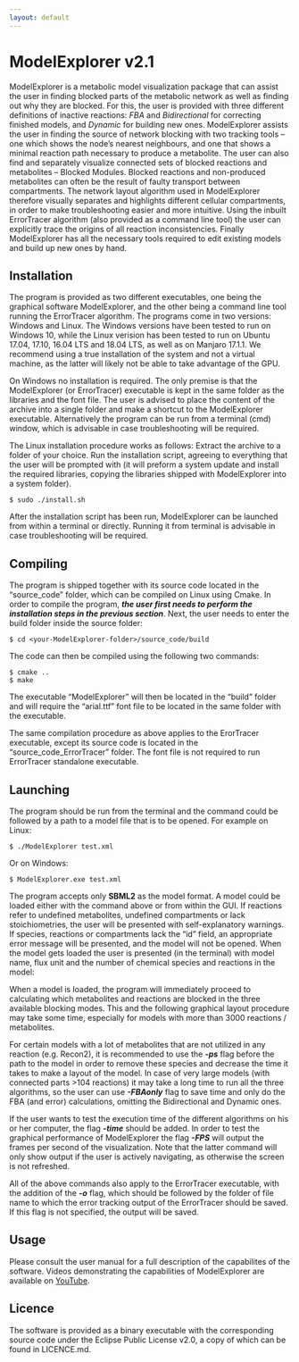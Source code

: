 ```yaml
---
layout: default
---
```


# ModelExplorer v2.1

ModelExplorer is a metabolic model visualization package that can assist the user in finding blocked parts of the metabolic network as well as finding out why they are blocked. For this, the user is provided with three different definitions of inactive reactions: *FBA* and *Bidirectional* for correcting finished models, and *Dynamic* for building new ones. ModelExplorer assists the user in finding the source of network blocking with two tracking tools – one which shows the node’s nearest neighbours, and one that shows a minimal reaction path necessary to produce a metabolite. The user can also find and separately visualize connected sets of blocked reactions and metabolites – Blocked Modules. Blocked reactions and non-produced metabolites can often be the result of faulty transport between compartments. The network layout algorithm used in ModelExplorer therefore visually separates and highlights different cellular compartments, in order to make troubleshooting easier and more intuitive. Using the inbuilt ErrorTracer algorithm (also provided as a command line tool) the user can explicitly trace the origins of all reaction inconsistencies. Finally ModelExplorer has all the necessary tools required to edit existing models and build up new ones by hand.

## Installation

The program is provided as two different executables, one being the graphical software ModelExplorer, and the other being a command line tool running the ErrorTracer algorithm. The programs come in two versions: Windows and Linux. The Windows versions have been tested to run on Windows 10, while the Linux verision has been tested to run on Ubuntu 17.04, 17.10, 16.04 LTS and 18.04 LTS, as well as on Manjaro 17.1.1. We recommend using a true installation of the system and not a virtual machine, as the latter will likely not be able to take advantage of the GPU. 

On Windows no installation is required. The only premise is that the ModelExplorer (or ErrorTracer) executable is kept in the same folder as the libraries and the font file. The user is advised to place the content of the archive into a single folder and make a shortcut to the ModelExplorer executable. Alternatively the program can be run from a terminal (cmd) window, which is advisable in case troubleshooting will be required. 

The Linux installation procedure works as follows:
Extract the archive to a folder of your choice. Run the installation script, agreeing to everything that the user will be prompted with (it will preform a system update and install the required libraries, copying the libraries shipped with ModelExplorer into a system folder). 

```
$ sudo ./install.sh
```

After the installation script has been run, ModelExplorer can be launched from within a terminal or directly. Running it from terminal is advisable in case troubleshooting will be required. 

## Compiling

The program is shipped together with its source code located in the “source_code” folder, which can be compiled on Linux using Cmake. In order to compile the program, ***the user first needs to perform the installation steps in the previous section***. Next, the user needs to enter the build folder inside the source folder: 

```
$ cd <your-ModelExplorer-folder>/source_code/build
```

The code can then be compiled using the following two commands:

```
$ cmake ..
$ make 
```

The executable “ModelExplorer” will then be located in the “build” folder and will require the “arial.ttf” font file to be located in the same folder with the executable. 

The same compilation procedure as above applies to the ErorTracer executable, except its source code is located in the “source_code_ErrorTracer” folder. The font file is not required to run ErrorTracer standalone executable. 

## Launching

The program should be run from the terminal and the command could be followed by a path to a model file that is to be opened. For example on Linux:

```
$ ./ModelExplorer test.xml
```

Or on Windows:

```
$ ModelExplorer.exe test.xml
```

The program accepts only **SBML2** as the model format. A model could be loaded either with the command above or from within the GUI. If reactions refer to undefined metabolites, undefined compartments or lack stoichiometries, the user will be presented with self-explanatory warnings. If species, reactions or compartments lack the “id” field, an appropriate error message will be presented, and the model will not be opened. When the model gets loaded the user is presented (in the terminal) with model name, flux unit and the number of chemical species and reactions in the model:

When a model is loaded, the program will immediately proceed to calculating which metabolites and reactions are blocked in the three available blocking modes. This and the following graphical layout procedure may take some time, especially for models with more than 3000 reactions / metabolites. 

For certain models with a lot of metabolites that are not utilized in any reaction (e.g. Recon2), it is recommended to use the ***-ps*** flag before the path to the model in order to remove these species and decrease the time it takes to make a layout of the model. In case of very large models (with connected parts >104 reactions) it may take a long time to run all the three algorithms, so the user can use 
***-FBAonly*** flag to save time and only do the FBA (and error) calculations, omitting the Bidirectional and Dynamic ones. 

If the user wants to test the execution time of the different algorithms on his or her computer, the flag
***-time*** should be added. In order to test the graphical performance of ModelExplorer the flag ***-FPS*** will output the frames per second of the visualization. Note that the latter command will only show output if the user is actively navigating, as otherwise the screen is not refreshed.

All of the above commands also apply to the ErrorTracer executable, with the addition of the ***-o*** flag, which should be followed by the folder of file name to which the error tracking output of the ErrorTracer should be saved. If this flag is not specified, the output will be saved.

## Usage

Please consult the user manual for a full description of the capabilites of the software. Videos demonstrating the capabilities of ModelExplorer are available on [YouTube](https://www.youtube.com/watch?v=xWNrZN6jeoA&list=PLYa7LEU4_U3daU7E6AZUrsLCGrruSUGJm&index=1). 

## Licence

The software is provided as a binary executable with the corresponding source code under the Eclipse Public License v2.0, a copy of which can be found in LICENCE.md.


<!---
Text can be **bold**, _italic_, or ~~strikethrough~~. 

[Link to another page](./another-page.html).

There should be whitespace between paragraphs.

There should be whitespace between paragraphs. We recommend including a README, or a file with information about your project.

# Header 1

This is a normal paragraph following a header. GitHub is a code hosting platform for version control and collaboration. It lets you and others work together on projects from anywhere.

## Header 2

> This is a blockquote following a header.
>
> When something is important enough, you do it even if the odds are not in your favor.

### Header 3

```js
// Javascript code with syntax highlighting.
var fun = function lang(l) {
  dateformat.i18n = require('./lang/' + l)
  return true;
}
```

```ruby
# Ruby code with syntax highlighting
GitHubPages::Dependencies.gems.each do |gem, version|
  s.add_dependency(gem, "= #{version}")
end
```

#### Header 4

*   This is an unordered list following a header.
*   This is an unordered list following a header.
*   This is an unordered list following a header.

##### Header 5

1.  This is an ordered list following a header.
2.  This is an ordered list following a header.
3.  This is an ordered list following a header.

###### Header 6

| head1        | head two          | three |
|:-------------|:------------------|:------|
| ok           | good swedish fish | nice  |
| out of stock | good and plenty   | nice  |
| ok           | good `oreos`      | hmm   |
| ok           | good `zoute` drop | yumm  |

### There's a horizontal rule below this.

* * *

### Here is an unordered list:

*   Item foo
*   Item bar
*   Item baz
*   Item zip

### And an ordered list:

1.  Item one
1.  Item two
1.  Item three
1.  Item four

### And a nested list:

- level 1 item
  - level 2 item
  - level 2 item
    - level 3 item
    - level 3 item
- level 1 item
  - level 2 item
  - level 2 item
  - level 2 item
- level 1 item
  - level 2 item
  - level 2 item
- level 1 item

### Small image

![Octocat](https://github.githubassets.com/images/icons/emoji/octocat.png)

### Large image

![Branching](https://guides.github.com/activities/hello-world/branching.png)


### Definition lists can be used with HTML syntax.

<dl>
<dt>Name</dt>
<dd>Godzilla</dd>
<dt>Born</dt>
<dd>1952</dd>
<dt>Birthplace</dt>
<dd>Japan</dd>
<dt>Color</dt>
<dd>Green</dd>
</dl>

```
Long, single-line code blocks should not wrap. They should horizontally scroll if they are too long. This line should be long enough to demonstrate this.
```

```
The final element.
```
-->

